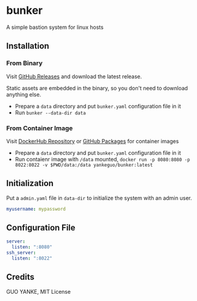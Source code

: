 # bunker

A simple bastion system for linux hosts

## Installation

### From Binary

Visit [GitHub Releases](https://github.com/yankeguo/bunker/releases) and download the latest release.

Static assets are embedded in the binary, so you don't need to download anything else.

- Prepare a `data` directory and put `bunker.yaml` configuration file in it
- Run `bunker --data-dir data`

### From Container Image

Visit [DockerHub Repository](https://hub.docker.com/repository/docker/yankeguo/bunker) or [GitHub Packages](https://github.com/yankeguo?tab=packages&repo_name=bunker) for container images

- Prepare a `data` directory and put `bunker.yaml` configuration file in it
- Run contaienr image with `/data` mounted, `docker run -p 8080:8080 -p 8022:8022 -v $PWD/data:/data yankeguo/bunker:latest`

## Initialization

Put a `admin.yaml` file in `data-dir` to initialize the system with an admin user.

```yaml
myusername: mypassword
```

## Configuration File

```yaml
server:
  listen: ":8080"
ssh_server:
  listen: ":8022"
```

## Credits

GUO YANKE, MIT License
